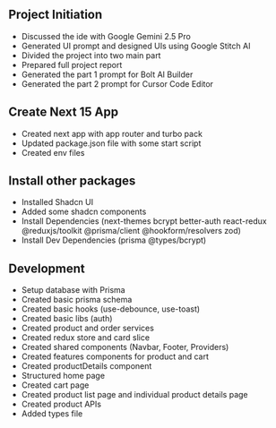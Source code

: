 ## Project Initiation
- Discussed the ide with Google Gemini 2.5 Pro
- Generated UI prompt and designed UIs using Google Stitch AI
- Divided the project into two main part
- Prepared full project report
- Generated the part 1 prompt for Bolt AI Builder
- Generated the part 2 prompt for Cursor Code Editor

## Create Next 15 App
- Created next app with app router and turbo pack
- Updated package.json file with some start script
- Created env files 

## Install other packages
- Installed Shadcn UI
- Added some shadcn components
- Install Dependencies (next-themes bcrypt better-auth react-redux @reduxjs/toolkit @prisma/client @hookform/resolvers zod)
- Install Dev Dependencies (prisma @types/bcrypt)

## Development
- Setup database with Prisma
- Created basic prisma schema
- Created basic hooks (use-debounce, use-toast)
- Created basic libs (auth)
- Created product and order services
- Created redux store and card slice
- Created shared components (Navbar, Footer, Providers)
- Created features components for product and cart
- Created productDetails component
- Structured home page 
- Created cart page
- Created product list page and individual product details page
- Created product APIs
- Added types file